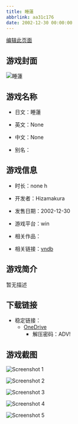 ```yaml
---
title: 睡蓮
abbrlink: aa31c176
date: 2002-12-30 00:00:00
---
```

[编辑此页面](https://github.com/ACG-3/ADV3-source/blob/main/source/_posts/games/%E7%9D%A1%E8%93%AE.md)

## 游戏封面

![睡蓮](https://pan.timero.xyz/d/onedrive/img_lib_001/%E7%9D%A1%E8%93%AE_cover.avif)


## 游戏名称

- 日文：睡蓮
- 英文：None
- 中文：None

- 别名：


## 游戏信息

- 时长：none h
- 开发者：Hizamakura
- 发售日期：2002-12-30
- 游戏平台：win
- 相关作品：

- 相关链接：[vndb](https://vndb.org/v24361)


## 游戏简介

暂无描述


## 下载链接

- 稳定链接：
    - [OneDrive](https://pan.timero.xyz/onedrive/adv_lib_001/%E7%9D%A1%E8%93%AE)
        - 解压密码：ADV!



## 游戏截图


![Screenshot 1](https://pan.timero.xyz/d/onedrive/img_lib_001/%E7%9D%A1%E8%93%AE_Screenshot_1.avif)

![Screenshot 2](https://pan.timero.xyz/d/onedrive/img_lib_001/%E7%9D%A1%E8%93%AE_Screenshot_2.avif)

![Screenshot 3](https://pan.timero.xyz/d/onedrive/img_lib_001/%E7%9D%A1%E8%93%AE_Screenshot_3.avif)

![Screenshot 4](https://pan.timero.xyz/d/onedrive/img_lib_001/%E7%9D%A1%E8%93%AE_Screenshot_4.avif)

![Screenshot 5](https://pan.timero.xyz/d/onedrive/img_lib_001/%E7%9D%A1%E8%93%AE_Screenshot_5.avif)

